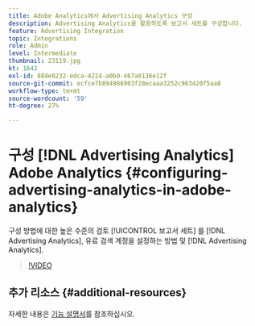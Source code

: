 ```yaml
---
title: Adobe Analytics에서 Advertising Analytics 구성
description: Advertising Analytics을 활용하도록 보고서 세트를 구성합니다.
feature: Advertising Integration
topic: Integrations
role: Admin
level: Intermediate
thumbnail: 23119.jpg
kt: 1642
exl-id: 884e8232-edca-4224-a0b9-467a0136e12f
source-git-commit: ecfce7b894986903f28ecaaa3252c903420f5aa8
workflow-type: tm+mt
source-wordcount: '59'
ht-degree: 27%

---
```


# 구성 [!DNL Advertising Analytics] Adobe Analytics {#configuring-advertising-analytics-in-adobe-analytics}

구성 방법에 대한 높은 수준의 검토 [!UICONTROL 보고서 세트] 를 [!DNL Advertising Analytics], 유료 검색 계정을 설정하는 방법 및 [!DNL Advertising Analytics].

>[!VIDEO](https://video.tv.adobe.com/v/23119/?quality=12)

## 추가 리소스 {#additional-resources}

자세한 내용은 [기능 설명서](https://experienceleague.adobe.com/docs/analytics/integration/advertising-analytics/overview.html)를 참조하십시오.
